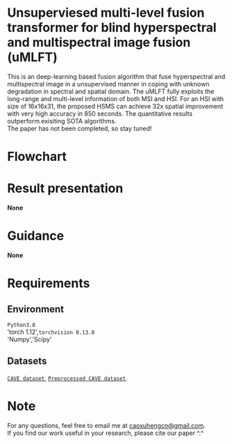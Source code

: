 # Unsuperviesed multi-level fusion transformer for blind hyperspectral and multispectral image fusion (uMLFT)
This is an deep-learning based fusion algorithm that fuse hyperspectral and multispectral image in a unsupervised manner in coping with unknown degradation in spectral and spatial domain. The uMLFT fully exploits the long-range and multi-level information of both MSI and HSI. For an HSI with size of 16x16x31, the proposed HSMS can achieve 32x spatial improvement with very high accuracy in 850 seconds. The quantitative results outperform exisiting SOTA algorithms.  
The paper has not been completed, so stay tuned!
# Flowchart

# Result presentation
**None**
# Guidance
**None**
# Requirements
## Environment
`Python3.8`  
'torch 1.12',`torchvision 0.13.0`  
'Numpy','Scipy'
## Datasets
[`CAVE dataset`](https://www1.cs.columbia.edu/CAVE/databases/multispectral/), 
 [`Preprocessed CAVE dataset`](https://aistudio.baidu.com/aistudio/datasetdetail/147509).
# Note
For any questions, feel free to email me at caoxuhengcn@gmail.com.  
If you find our work useful in your research, please cite our paper ^.^
